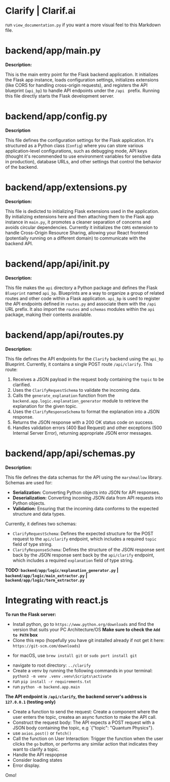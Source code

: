 # Clarify | Clarif.ai

run `view_documentation.py` if you want a more visual feel to this Markdown file.

# backend/app/main.py

**Description:**

This is the main entry point for the Flask backend application. It initializes the Flask app instance, loads configuration settings, initializes extensions (like CORS for handling cross-origin requests), and registers the API blueprint (`api_bp`) to handle API endpoints under the `/api ` prefix. Running this file directly starts the Flask development server.

# backend/app/config.py

**Description**

This file defines the configuration settings for the Flask application. It's structured as a Python class (`Config`) where you can store various application-level configurations, such as debugging mode, API keys (thought it's recommended to use environment variables for sensitive data in production), database URLs, and other settings that control the behavior of the backend.

# backend/app/extensions.py

**Description:**

This file is dedicted to initializing Flask extensions used in the application. By initializing extensions here and then attaching them to the Flask app instance in `main.py`, it promotes a cleaner separation of concerns and avoids circular dependencies. Currently it initializes the `CORS` extension to handle Cross-Origin Resource Sharing, allowing your React frontend (potentially running on a different domain) to communicate with the backend API.

# backend/app/api/__init__.py

**Description:**

This file makes the `api` directory a Python package and defines the Flask `Blueprint` named `api_bp`. Blueprints are a way to organize a group of  related routes and other code within a Flask application. `api_bp` is used to register the API endpoints defined in `routes.py` and associate them with the `/api` URL prefix. It also import the `routes` and `schemas` modules within the `api` package, making their contents available.

# backend/app/api/routes.py

**Description:**

This file defines the API endpoints for the `Clarify` backend using the `api_bp` Blueprint. Currently, it contains a single POST route `/api/clarify`. This route:
 1. Receives a JSON payload in the request body containing the `topic` to be clarified.
 2. Uses the `ClarifyRequestSchema` to validate the incoming data.
 3. Calls the `generate_explanation` function from the `backend.app.logic.explanation_generator` module to retrieve the explanation for the given topic.
 4. Uses the `ClarifyResponseSchema` to format the explanation into a JSON response.
 5. Returns the JSON response with a 200 OK status code on success.
 6. Handles validation errors (400 Bad Request) and other exceptions (500 Internal Server Error), returning appropriate JSON error messages.

# backend/app/api/schemas.py

**Description:**

This file defines the data schemas for the API using the `marshmallow` library. Schemas are used for:

* **Serialization:** Converting Python objects into JSON for API responses.
* **Deserialization:** Converting incoming JSON data from API requests into Python objects.
* **Validation:** Ensuring that the incoming data conforms to the expected structure and data types.

Currently, it defines two schemas:
* `ClarifyRequestSchema`: Defines the expected structure for the POST request to the `api/clarify` endpoint, which includes a required `topic` field of type string.
* `ClarifyResponseSchema`: Defines the structure of the JSON response sent back by the JSON response sent back by the `api/clarify` endpoint, which includes a required `explanation` field of type string.

**TODO: `backend/app/logic/explanation_generator.py` | `backend/app/logic/main_extractor.py` | `backend/app/logic/term_extractor.py`**

# Integrating with react.js

**To run the Flask server:**
- Install python, go to `https://www.python.org/downloads` and find the version that suits your PC Architecture/OS
**Make sure to check the `Add to PATH` box**
- Clone this repo (hopefully you have git installed already if not get it here: `https://git-scm.com/downloads`)
* for macOS, use `brew install git` or `sudo port install git`
- navigate to root directory: `../clarify`
- Create a venv by running the following commands in your terminal: 
    `python3 -m venv .venv`
    `.venv\Scripts\activate`
- run `pip install -r requirements.txt`
- run `python -m backend.app.main`

**The API endpoint is `/api/clarify`, the backend server's address is `127.0.0.1` (testing only)**
- Create a function to send the request: Create a component where the user enters the topic, createa an async function to make the API call.
- Construct the request body: The API expects a POST request with a JSON body containing the topic, e.g `{"topic": "Quantum Physics"}.
- use `axios.post()` or `fetch()`
- Call the function on User Interaction: Trigger the function when the user clicks the `go` button, or performs any similar action that indicates they want to clarify a topic.
- Handle the API respopnse
- Consider loading states
- Error display.

Omo!



